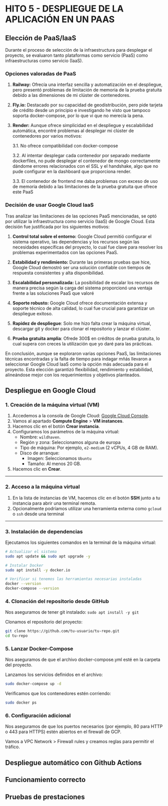 # HITO 5 - DESPLIEGUE DE LA APLICACIÓN EN UN PAAS

## Elección de PaaS/IaaS

Durante el proceso de selección de la infraestructura para desplegar el proyecto, se evaluaron tanto plataformas como servicio (PaaS) como infraestructuras como servicio (IaaS).

### Opciones valoradas de PaaS

1. **Railway:** Ofrecía una interfaz sencilla y automatización en el despliegue, pero presentó problemas de limitación de memoria de la prueba gratuita debido a las dimensiones de mi clúster de contenedores.

2. **Fly.io:** Destacado por su capacidad de geodistribución, pero pide tarjeta de crédito desde un principio e investigando he visto que tampoco soporta docker-compose, por lo que vi que no merecía la pena.

3. **Render:** Aunque ofrece simplicidad en el despliegue y escalabilidad automática, encontré problemas al desplegar mi clúster de contenedores por varios motivos:

    3.1. No ofrece compatibilidad con docker-compose

    3.2. Al intentar desplegar cada contenedor por separado mediante dockerfiles, no pude desplegar el contenedor de mongo correctamente dándome errores relacionados con el SSL y el handshake, algo que no pude configurar en la dashboard que proporciona render.

    3.3. El contenedor de frontend me daba problemas con exceso de uso de memoria debido a las limitaciones de la prueba gratuita que ofrece este PaaS

### Decisión de usar Google Cloud IaaS

Tras analizar las limitaciones de las opciones PaaS mencionadas, se optó por utilizar la infraestructura como servicio (IaaS) de Google Cloud. Esta decisión fue justificada por los siguientes motivos:

1. **Control total sobre el entorno:** Google Cloud permitió configurar el sistema operativo, las dependencias y los recursos según las necesidades específicas del proyecto, lo cual fue clave para resolver los problemas experimentados con las opciones PaaS.

2. **Estabilidad y rendimiento:** Durante las primeras pruebas que hice, Google Cloud demostró ser una solución confiable con tiempos de respuesta consistentes y alta disponibilidad.

3. **Escalabilidad personalizada:** La posibilidad de escalar los recursos de manera precisa según la carga del sistema proporcionó una ventaja frente a las soluciones PaaS que valoré

4. **Soporte robusto:** Google Cloud ofrece documentación extensa y soporte técnico de alta calidad, lo cual fue crucial para garantizar un despliegue exitoso.

5. **Rapidez de despliegue**: Solo me hizo falta crear la máquina virtual, descargar git y docker para clonar el repositorio y lanzar el clúster.

6. **Prueba gratuita amplia**: Ofrede 300$ en créditos de prueba gratuita, lo cual supera con creces la utilización que yo daré para las prácticas.

En conclusión, aunque se exploraron varias opciones PaaS, las limitaciones técnicas encontradas y la falta de tiempo para indagar mñás llevaron a seleccionar Google Cloud IaaS como la opción más adecuada para el proyecto. Esta elección garantizó flexibilidad, rendimiento y estabilidad, alineándose mejor con los requerimientos y objetivos planteados.

## Despliegue en Google Cloud
### 1. Creación de la máquina virtual (VM)

1. Accedemos a la consola de Google Cloud: [Google Cloud Console](https://console.cloud.google.com/).
2. Vamos al apartado **Compute Engine** > **VM instances**.
3. Hacemos clic en el botón **Crear instancia**.
4. Configuramos los parámetros de la máquina virtual:
   - Nombre: `wildhaven`.
   - Región y zona: Seleccionamos alguna de europa
   - Tipo de máquina: Por ejemplo, `e2-medium` (2 vCPUs, 4 GB de RAM).
   - Disco de arranque:
     - Imagen: Seleccionamos `Ubuntu` 
     - Tamaño: Al menos 20 GB.
5. Hacemos clic en **Crear**.

---

### 2. Acceso a la máquina virtual

1. En la lista de instancias de VM, hacemos clic en el botón **SSH** junto a tu instancia para abrir una terminal remota.
2. Opcionalmente podríamos utilizar una herramienta externa como `gcloud` o `ssh` desde una terminal

---

### 3. Instalación de dependencias

Ejecutamos los siguientes comandos en la terminal de la máquina virtual:

```bash
# Actualizar el sistema
sudo apt update && sudo apt upgrade -y

# Instalar Docker
sudo apt install -y docker.io

# Verificar si tenemos las herramientas necesarias instaladas
docker --version
docker-compose --version
```

### 4. Clonación del repositorio desde GitHub
Nos aseguramos de tener git instalado:
``sudo apt install -y git``

Clonamos el repositorio del proyecto:
```bash
git clone https://github.com/tu-usuario/tu-repo.git
cd tu-repo
```

### 5. Lanzar Docker-Compose

Nos aseguramos de que el archivo docker-compose.yml esté en la carpeta del proyecto.

Lanzamos los servicios definidos en el archivo:

```bash
sudo docker-compose up -d
```

Verificamos que los contenedores estén corriendo:
```bash
sudo docker ps
```

### 6. Configuración adicional

Nos aseguramos de que los puertos necesarios (por ejemplo, 80 para HTTP o 443 para HTTPS) estén abiertos en el firewall de GCP.

Vamos a VPC Network > Firewall rules y creamos reglas para permitir el tráfico.
## Despliegue automático con Github Actions

## Funcionamiento correcto

## Pruebas de prestaciones